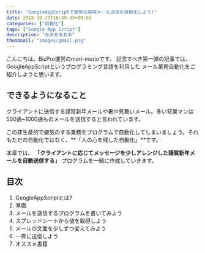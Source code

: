 ```yaml
---
title: "GoogleAppScriptで面倒な挨拶メール送信を自動化しよう!"
date: 2018-10-15T16:49:35+09:00
categories: ["自動化"]
tags: ["Google App Script"]
description: "ああああああ"
thumbnail: "images/gmail.png"
---
```


こんにちは。BizPro運営のmori-morioです。
記念すべき第一弾の記事では、GoogleAppScriptというプログラミング言語を利用した
メール業務自動化をご紹介しようと思います。

## できるようになること
クライアントに送信する謹賀新年メールや暑中見舞いメール。多い営業マンは500通~1000通ものメールを送信すると言われています。

この非生産的で嫌気のする業務をプログラムで自動化してしまいましょう。それもただの自動化ではなく、**「人の心を残した自動化」**です。

本章では、
**「クライアントに応じてメッセージを少しアレンジした謹賀新年メールを自動送信する」**
プログラムを一緒に作成していきます。




## 目次
1. GoogleAppScriptとは?
2. 準備
3. メールを送信するプログラムを書いてみよう
4. スプレッドシートから値を取得しよう
5. メールの文面を少しずつ変えてみよう
6. 一斉に送信しよう
7. オススメ書籍


